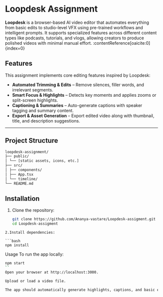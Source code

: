 # Loopdesk Assignment

**Loopdesk** is a browser-based AI video editor that automates everything from basic edits to studio-level VFX using pre-trained workflows and intelligent prompts. It supports specialized features across different content types like podcasts, tutorials, and vlogs, allowing creators to produce polished videos with minimal manual effort. :contentReference[oaicite:0]{index=0}


## Features

This assignment implements core editing features inspired by Loopdesk:

- **Automated Trimming & Edits** – Remove silences, filler words, and irrelevant segments.
- **Smart Focus & Highlights** – Detects key moments and applies zooms or split-screen highlights.
- **Captioning & Summaries** – Auto-generate captions with speaker tagging and summary content.
- **Export & Asset Generation** – Export edited video along with thumbnail, title, and description suggestions.

---
## Project Structure
 ```bash
loopdesk-assignment/
├── public/
│ └── [static assets, icons, etc.]
├── src/
│ ├── components/
│ ├── App.tsx
│ └── timeline/
└── README.md
```


## Installation

1. Clone the repository:
   ```bash
   git clone https://github.com/Ananya-vastare/Loopdesk-assigment.git
   cd Loopdesk-assigment
```
2.Install dependencies:

```bash
npm install
```
Usage
To run the app locally:

   ```bash
npm start
``
Open your browser at http://localhost:3000.

Upload or load a video file.

The app should automatically generate highlights, captions, and basic edits using AI workflows inspired by Loopdesk’s intelligent video processing.


